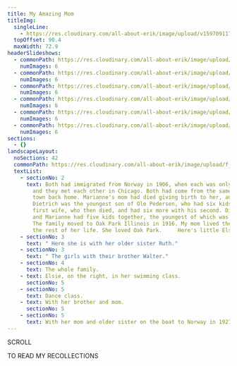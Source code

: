 ```yaml
---
title: My Amazing Mom
titleImg:
  singleLine:
    - https://res.cloudinary.com/all-about-erik/image/upload/v1597091178/Archives/05.%20My%20Amazing%20Mom/my_amazing_mom.png
  topOffset: 90.4
  maxWidth: 72.9
headerSlideshows:
  - commonPath: https://res.cloudinary.com/all-about-erik/image/upload/f_auto/v1597093363/Archives/05.%20My%20Amazing%20Mom/header-slideshows/1.%20top-left/
    numImages: 6
  - commonPath: https://res.cloudinary.com/all-about-erik/image/upload/f_auto/v1597093365/Archives/05.%20My%20Amazing%20Mom/header-slideshows/2.%20top-center/
    numImages: 6
  - commonPath: https://res.cloudinary.com/all-about-erik/image/upload/f_auto/v1597093366/Archives/05.%20My%20Amazing%20Mom/header-slideshows/3.%20top-right/
    numImages: 6
  - commonPath: https://res.cloudinary.com/all-about-erik/image/upload/f_auto/v1597093370/Archives/05.%20My%20Amazing%20Mom/header-slideshows/4.%20bottom-left/
    numImages: 6
  - commonPath: https://res.cloudinary.com/all-about-erik/image/upload/f_auto/v1597093371/Archives/05.%20My%20Amazing%20Mom/header-slideshows/5.%20bottom-center/
    numImages: 6
  - commonPath: https://res.cloudinary.com/all-about-erik/image/upload/f_auto/v1597093373/Archives/05.%20My%20Amazing%20Mom/header-slideshows/6.%20bottom-right/
    numImages: 6
sections:
  - {}
landscapeLayout:
  noSections: 42
  commonPath: https://res.cloudinary.com/all-about-erik/image/upload/f_auto/v1597095940/Archives/05.%20My%20Amazing%20Mom/sections-images/landscape/My-amazing-mom_landscape-section_
  textList:
    - sectionNo: 2
      text: Both had immigrated from Norway in 1906, when each was only 16 years old,
        and they met each other in Chicago. Both had come from the same little
        town back home. Marianne's mom had died giving birth to her, and
        Dietrich was the youngest son of Ole Pedersen, who had six kids with his
        first wife, who then died, and had six more with his second. Dietrich
        and Marianne had five kids together, the youngest of which was my mom.
        The family moved to Oak Park Illinois in 1916. My mom lived there for
        the rest of her life. She loved Oak Park.     Here's little Elsie.
    - sectionNo: 3
      text: " Here she is with her older sister Ruth."
    - sectionNo: 3
      text: " The girls with their brother Walter."
    - sectionNo: 4
      text: The whole family.
    - text: Elsie, on the right, in her swimming class.
      sectionNo: 5
    - sectionNo: 5
      text: Dance class.
    - text: With her brother and mom.
      sectionNo: 5
    - sectionNo: 5
      text: With her mom and older sister on the boat to Norway in 1927.
---
```

SCROLL

TO READ MY RECOLLECTIONS